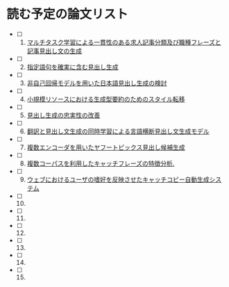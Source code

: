 # 読む予定の論文リスト
- [ ] 1. [マルチタスク学習による一貫性のある求人記事分類及び職種フレーズと記事見出し文の生成](https://www.anlp.jp/proceedings/annual_meeting/2019/pdf_dir/P7-9.pdf)
- [ ] 2. [指定語句を確実に含む見出し生成](https://www.anlp.jp/proceedings/annual_meeting/2021/pdf_dir/B6-4.pdf)
- [ ] 3. [非自己回帰モデルを用いた日本語見出し生成の検討](https://www.anlp.jp/proceedings/annual_meeting/2021/pdf_dir/B7-2.pdf)
- [ ] 4. [小規模リソースにおける生成型要約のためのスタイル転移](https://www.anlp.jp/proceedings/annual_meeting/2020/pdf_dir/A4-1.pdf)
- [ ] 5. [見出し生成の忠実性の改善](https://www.anlp.jp/proceedings/annual_meeting/2020/pdf_dir/A4-2.pdf)
- [ ] 6. [翻訳と見出し文生成の同時学習による言語横断見出し文生成モデル](https://www.anlp.jp/proceedings/annual_meeting/2020/pdf_dir/A6-4.pdf)
- [ ] 7. [複数エンコーダを用いたヤフートピックス見出し候補生成](https://www.anlp.jp/proceedings/annual_meeting/2018/pdf_dir/A1-3.pdf)
- [ ] 8. [複数コーパスを利用したキャッチフレーズの特徴分析.](https://www.jstage.jst.go.jp/article/jjske/11/2/11_2_233/_pdf)
- [ ] 9. [ウェブにおけるユーザの嗜好を反映させたキャッチコピー自動生成システム](https://www.jstage.jst.go.jp/article/jjske/13/4/13_493/_pdf/-char/ja)
- [ ] 10. []()
- [ ] 11. []()
- [ ] 12. []()
- [ ] 13. []()
- [ ] 14. []()
- [ ] 15. []()

